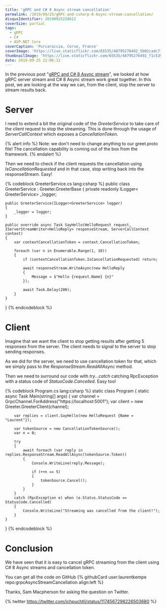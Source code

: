 ```yaml
---
title: 'gRPC and C# 8 Async stream cancellation'
permalink: /2019/09/25/gRPC-and-csharp-8-Async-stream-cancellation/
disqusIdentifier: 20190925220612
coverSize: partial
tags:
  - gRPC
  - C#
  - ASP.NET Core
coverCaption: 'Purcaraccia, Corse, France'
coverImage: 'https://live.staticflickr.com/65535/48795276492_5b02cadc71_h.jpg'
thumbnailImage: 'https://live.staticflickr.com/65535/48795276492_f1c5396f9c_q.jpg'
date: 2019-09-25 22:06:12
---
```

In the previous post "[gRPC and C# 8 Async stream](https://laurentkempe.com/2019/09/18/gRPC-and-csharp-8-Async-stream/)", we looked at how gRPC server stream and C# 8 Async stream work great together. In this post, we are looking at the way we can, from the client, stop the server to stream results back.
<!-- more -->
# Server

I need to extend a bit the original code of the *GreeterService* to take care of the client request to stop the streaming. This is done through the usage of *ServerCallContext* which exposes a *CancellationToken*.

{% alert info %}
Note: we don't need to change anything to our greet.proto file! The cancellation capability is coming out of the box from the framework.
{% endalert %}

Then we need to check if the client requests the cancellation using *IsCancellationRequested* and in that case, stop writing back into the responseStream. Easy!

{% codeblock GreeterService.cs lang:csharp %}
public class GreeterService : Greeter.GreeterBase
{
    private readonly ILogger< GreeterService> _logger;

    public GreeterService(ILogger<GreeterService> logger)
    {
        _logger = logger;
    }

    public override async Task SayHello(HelloRequest request, IServerStreamWriter<HelloReply> responseStream, ServerCallContext context)
    {
        var contextCancellationToken = context.CancellationToken;

        foreach (var n in Enumerable.Range(1, 10))
        {
            if (contextCancellationToken.IsCancellationRequested) return;

            await responseStream.WriteAsync(new HelloReply
            {
                Message = $"Hello {request.Name} {n}"
            });

            await Task.Delay(200);
        }
    }
}
{% endcodeblock %}

# Client

Imagine that we want the client to stop getting results after getting 5 responses from the server. The client needs to signal to the server to stop sending responses.

As we did for the server, we need to use cancellation token for that, which we simply pass to the *ResponseStream.ReadAllAsync* method.

Then we need to surround our code with *try...catch* catching RpcException with a status code of *StatusCode.Cancelled*. Easy too!

{% codeblock Program.cs lang:csharp %}
static class Program
{
    static async Task Main(string[] args)
    {
        var channel = GrpcChannel.ForAddress("https://localhost:5001");
        var client = new Greeter.GreeterClient(channel);

        var replies = client.SayHello(new HelloRequest {Name = "Laurent"});

        var tokenSource = new CancellationTokenSource();
        var n = 0;

        try
        {
            await foreach (var reply in replies.ResponseStream.ReadAllAsync(tokenSource.Token))
            {
                Console.WriteLine(reply.Message);

                if (++n == 5)
                {
                    tokenSource.Cancel();
                }
            }
        }
        catch (RpcException e) when (e.Status.StatusCode == StatusCode.Cancelled)
        {
            Console.WriteLine("Streaming was cancelled from the client!");
        }
    }
}
{% endcodeblock %}

# Conclusion

We have seen that it is easy to cancel gRPC streaming from the client using C# 8 Async streams and cancellation token.

You can get all the code on GitHub
{% githubCard user:laurentkempe repo:grpcAsyncStreamCancellation align:left %}

Thanks, Sam Macpherson for asking the question on Twitter.

{% twitter https://twitter.com/ichpuchtli/status/1174567298226503680 %}
